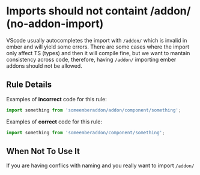 # Imports should not containt /addon/ (no-addon-import)

VScode usually autocompletes the import with `/addon/` which is invalid in ember
and will yield some errors. There are some cases where the import only affect TS (types)
and then it will compile fine, but we want to mantain consistency across code, therefore,
having `/addon/` importing ember addons should not be allowed.

## Rule Details

Examples of **incorrect** code for this rule:

```js
import something from 'someemberaddon/addon/component/something';

```

Examples of **correct** code for this rule:

```js
import something from 'someemberaddon/component/something';

```

## When Not To Use It

If you are having conflics with naming and you really want to import `/addon/`
